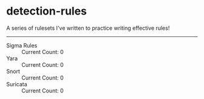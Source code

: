 # detection-rules
A series of rulesets I've written to practice writing effective rules! 

---
<dl>
  <dt>Sigma Rules</dt>
  <dd>Current Count: 0</dd>
  <dt>Yara</dt>
  <dd>Current Count: 0</dd>
  <dt>Snort</dt>
  <dd>Current Count: 0</dd>
  <dt>Suricata</dt>
  <dd>Current Count: 0</dd>
</dl>
